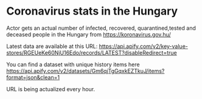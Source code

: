 # Coronavirus stats in the Hungary
Actor gets an actual number of infected, recovered, quarantined,tested and deceased people in the Hungary from https://koronavirus.gov.hu/

Latest data are available at this URL: https://api.apify.com/v2/key-value-stores/RGEUeKe60NjU16Edo/records/LATEST?disableRedirect=true

You can find a dataset with unique history items here https://api.apify.com/v2/datasets/Gm6qjTgGqxkEZTkuJ/items?format=json&clean=1

URL is being actualized every hour.
